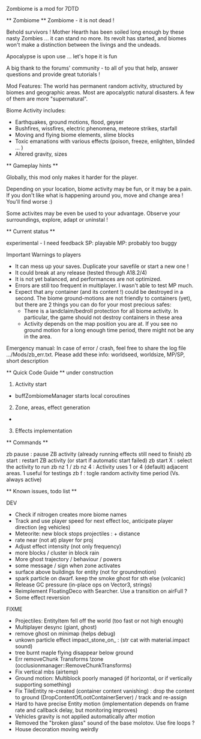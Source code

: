 Zombiome is a mod for 7DTD

** Zombiome **
Zombiome - it is not dead ! 

 Behold survivors !
Mother Hearth has been soiled long enough by these nasty Zombies ... it can stand no more.
Its revolt has started, and biomes won't make a distinction between the livings and the undeads.

Apocalypse is upon use ... let's hope it is fun


A big thank to the forums' community - to all of you that help, answer questions and provide great tutorials !

Mod Features:
The world has permanent random activity, structured by biomes and geographic areas. Most are
apocalyptic natural disasters. A few of them are more "supernatural".

Biome Activity includes:
- Earthquakes, ground motions, flood, geyser
- Bushfires, wissfires, electric phenomena, meteore strikes, starfall
- Moving and flying biome elements, slime blocks 
- Toxic emanations with various effects (poison, freeze, enlighten, blinded ... )
- Altered gravity, sizes 


** Gameplay hints **

Globally, this mod only makes it harder for the player.

Depending on your location, biome activity may be fun, or it may be a pain.
If you don't like what is happening around you, move and change area ! You'll find worse :)

Some activites may be even be used to your advantage. Observe your surroundings, explore, adapt or uninstal !

** Current status **

experimental - I need feedback
SP: playable
MP: probably too buggy

Important Warnings to players
- It can mess up your saves. Duplicate your savefile or start a new one !
- It could break at any release (tested through A18.2/4)
- It is not yet balanced, and performances are not optimized.
- Errors are still too frequent in multiplayer. I wasn't able to test MP much. 
- Expect that any container (and its content !) could be destroyed in a second. The biome ground-motions are not friendly to containers (yet), but
there are 2 things you can do for your most precious safes:
	- There is a landclaim/bedroll protection for all biome activity. In particular, the game should not destroy containers in these area
	- Activity depends on the map position you are at. If you see no ground motion for a long enough time period, there might not be any in the area.


Emergency manual: In case of error / crash, feel free to share the log file
.../Mods/zb_err.txt. Please add these info: worldseed, worldsize, MP/SP, short description

** Quick Code Guide **
under construction

1) Activity start
- buffZombiomeManager starts local coroutines


2) Zone, areas, effect generation
- 


3) Effects implementation


** Commands **

zb pause : pause ZB activity (already running effects still need to finish)
zb start : restart ZB activity (or start if automatic start failed)
zb start X : select the activity to run
zb nz 1 / zb nz 4 : Activity uses 1 or 4 (default) adjacent areas. 1 useful for testings
zb f : togle random activity time period (Vs. always active)

** Known issues, todo list **


DEV
- Check if nitrogen creates more biome names
- Track and use player speed for next effect loc, anticipate player direction (eg vehicles)
- Meteorite: new block stops projectiles : + distance
- rate near (not at) player for proj
- Adjust effect intensity (not only frequency)
- more blocks / cluster in block rain
- More ghost trajectory / behaviour / powers
- some message / sign when zone activates
- surface above buildings for entity (not for groundmotion)
- spark particle on dwarf. keep the smoke ghost for sth else (volcanic)
- Release GC pressure (in-place ops on Vector3, strings)
- Reimplement FloatingDeco with Searcher. Use a transition on airFull ?
- Some effect reversion

FIXME
- Projectiles: EntityItem fell off the world (too fast or not high enough)
- Multiplayer desync (giant, ghost)
- remove ghost on minimap (helps debug)
- unkown particle effect impact_stone_on_ : (str cat with material.impact sound)
- tree burnt maple flying disappear below ground
- Err removeChunk Transforms !zone (occlusionmanager::RemoveChunkTransforms)
- Fix vertical mbs (airtemp)
- Ground motion: Multiblock poorly managed (if horizontal, or if vertically supporting something)
- Fix TileEntity re-created (container content vanishing) : drop the content to ground (DropContentOfLootContainerServer) / track and re-assign
- Hard to have precise Entity motion (implementation depends on frame rate and callback delay, but monitoring improves)
- Vehicles gravity is not applied automatically after motion
- Removed the "broken glass" sound of the base molotov. Use fire loops ?
- House decoration moving weirdly